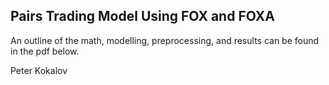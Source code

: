 ## Pairs Trading Model Using FOX and FOXA

An outline of the math, modelling, preprocessing, and results can be found in the pdf below.

Peter Kokalov
